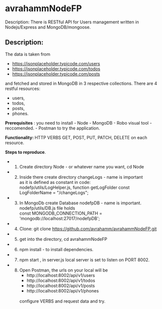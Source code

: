 # avrahammNodeFP
Description:
There is RESTful API for Users management written in Nodejs/Express and MongoDB/mongoose.

## Description:
<p>
The data is taken from 

- https://jsonplaceholder.typicode.com/users
- https://jsonplaceholder.typicode.com/todos
- https://jsonplaceholder.typicode.com/posts

and fetched and stored in MongoDB in 3 respective collections.
There are 4 restful resources: <br/>
- users, 
- todos, 
- posts, 
- phones.
</p>

<p>
     <b>Prerequisites</b> : you need to install
- Node 
- MongoDB 
- Robo visual tool - reccomended.
- Postman to try the application. 
</p>

<p>
<p>
     <b>Functionality: </b>
 HTTP VERBS GET, POST, PUT, PATCH, DELETE on each resource.  
</p>
     <b>Steps to reproduce</b>.

- 1) Create directory Node - or whatever name you want, cd Node
- 2) Inside there create directory changeLogs - name is important <br/>
     as it is defined as constant in code: <br/>
     nodefp/utils/LogHelper.js, function getLogFolder
     const LogFolderName = "/changeLogs";
- 3) In MongoDb create Database nodefpDB - name is important.
    nodefp/utils/DB.js file holds <br/>
    const MONGODB_CONNECTION_PATH = 'mongodb://localhost:27017/nodefpDB';
- 4) Clone: git clone https://github.com/avrahamm/avrahammNodeFP.git 
- 5) get into the directory, cd avrahammNodeFP
- 6) npm install - to install dependencies.
- 7) npm start , in server.js local server is set to listen on PORT 8002.
- 8) Open Postman, the urls on your local will be
     - http://localhost:8002/api/v1/users
     - http://localhost:8002/api/v1/todos
     - http://localhost:8002/api/v1/posts
     - http://localhost:8002/api/v1/phones
     </br>
     configure VERBS and request data and try.
</p>


